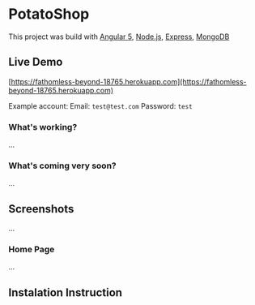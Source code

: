 # PotatoShop

This project was build with [Angular 5](https://github.com/angular), [Node.js](https://github.com/nodejs/node), [Express](https://github.com/expressjs/express), [MongoDB](https://github.com/mongodb/mongo)
 

## Live Demo
[https://fathomless-beyond-18765.herokuapp.com](https://fathomless-beyond-18765.herokuapp.com)

  Example account:
  Email: `test@test.com`
  Password: `test`

### What's working?
...
### What's coming very soon?
...

## Screenshots
...
### Home Page
...
## Instalation Instruction
